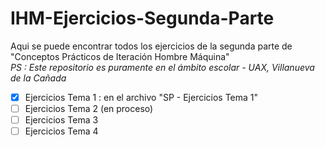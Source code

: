 # IHM-Ejercicios-Segunda-Parte

Aqui se puede encontrar todos los ejercicios de la segunda parte de "Conceptos Prácticos de Iteración Hombre Máquina"
</br>
*PS : Este repositorio es puramente en el ámbito escolar - UAX, Villanueva de la Cañada*

- [x] Ejercicios Tema 1 : en el archivo "SP - Ejercicios Tema 1"
- [ ] Ejercicios Tema 2 (en proceso)
- [ ] Ejercicios Tema 3
- [ ] Ejercicios Tema 4
